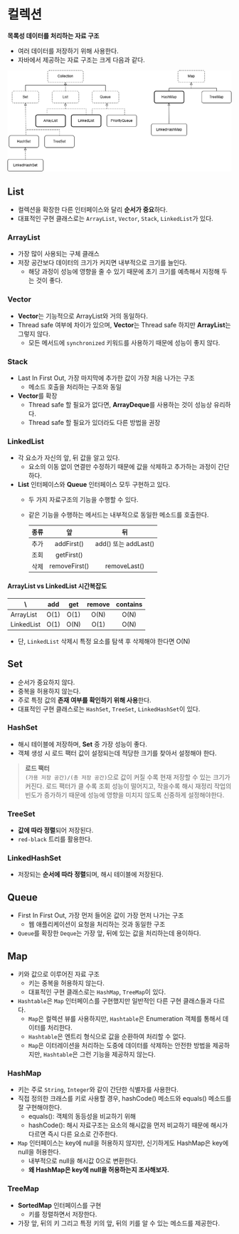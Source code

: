 # 컬렉션

**목록성 데이터를 처리하는 자료 구조**

* 여러 데이터를 저장하기 위해 사용한다.
* 자바에서 제공하는 자료 구조는 크게 다음과 같다.

![Alt text](<이미지/자바 자료 구조.png>)

## List

* 컬렉션을 확장한 다른 인터페이스와 달리 **순서가 중요**하다.
* 대표적인 구현 클래스로는 `ArrayList`, `Vector`, `Stack`, `LinkedList`가 있다.

### ArrayList

* 가장 많이 사용되는 구체 클래스
* 저장 공간보다 데이터의 크기가 커지면 내부적으로 크기를 늘인다.
  * 해당 과정이 성능에 영향을 줄 수 있기 때문에 초기 크기를 예측해서 지정해 두는 것이 좋다.

### Vector

* **Vector**는 기능적으로 ArrayList와 거의 동일하다.
* Thread safe 여부에 차이가 있으며, **Vector**는 Thread safe 하지만 **ArrayList**는 그렇지 않다.
  * 모든 메서드에 `synchronized` 키워드를 사용하기 때문에 성능이 좋지 않다.

### Stack

* Last In First Out, 가장 마지막에 추가한 값이 가장 처음 나가는 구조 
  * 메소드 호출을 처리하는 구조와 동일
* **Vector**를 확장
  * Thread safe 할 필요가 없다면, **ArrayDeque**를 사용하는 것이 성능상 유리하다.
  * Thread safe 할 필요가 있더라도 다른 방법을 권장

### LinkedList

* 각 요소가 자신의 앞, 뒤 값을 알고 있다.
  * 요소의 이동 없이 연결만 수정하기 때문에 값을 삭제하고 추가하는 과정이 간단하다.
* **List** 인터페이스와 **Queue** 인터페이스 모두 구현하고 있다.
  * 두 가지 자료구조의 기능을 수행할 수 있다.
  * 같은 기능을 수행하는 메서드는 내부적으로 동일한 메소드를 호출한다.

      |종류|앞|뒤|
      |---|:---:|:---:|
      |추가|addFirst()|add() 또는 addLast()|
      |조회|getFirst()||
      |삭제|removeFirst()|removeLast()|

#### ArrayList vs LinkedList 시간복잡도

| \          |add| get  | remove | contains |
|------------|:---:|:----:|:------:|:--------:|
| ArrayList  |O(1)| O(1) |  O(N)  |   O(N)   |
| LinkedList |O(1)| O(N) |  O(1)  |   O(N)   |
* 단, `LinkedList` 삭제시 특정 요소를 탐색 후 삭제해야 한다면 O(N)

## Set

* 순서가 중요하지 않다.
* 중복을 허용하지 않는다.
* 주로 특정 값의 **존재 여부를 확인하기 위해 사용**한다.
* 대표적인 구현 클래스로는 `HashSet`, `TreeSet`, `LinkedHashSet`이 있다.

### HashSet

* 해시 테이블에 저장하며, **Set** 중 가장 성능이 좋다.
* 객체 생성 시 로드 팩터 값이 설정되는데 적당한 크기를 찾아서 설정해야 한다.

> **로드 팩터**<br>
`(가용 저장 공간)/(총 저장 공간)`으로 값이 커질 수록 현재 저장할 수 있는 크기가 커진다.
> 로드 팩터가 클 수록 조회 성능이 떨어지고, 작을수록 해시 재정리 작업의 빈도가 증가하기 때문에 성능에 영향을 미치지 않도록 신중하게 설정해야한다.

### TreeSet

* **값에 따라 정렬**되어 저장된다.
* `red-black` 트리를 활용한다.

### LinkedHashSet

* 저장되는 **순서에 따라 정렬**되며, 해시 테이블에 저장된다.

## Queue

* First In First Out, 가장 먼저 들어온 값이 가장 먼저 나가는 구조
  * 웹 애플리케이션이 요청을 처리하는 것과 동일한 구조
* `Queue`를 확장한 `Deque`는 가장 앞, 뒤에 있는 값을 처리하는데 용이하다.

## Map

* 키와 값으로 이루어진 자료 구조
  * 키는 중복을 허용하지 않는다.
  * 대표적인 구현 클래스로는 `HashMap`, `TreeMap`이 있다.
* `Hashtable`은 `Map` 인터페이스를 구현했지만 일반적인 다른 구현 클래스들과 다르다.
    * `Map`은 컬렉션 뷰를 사용하지만, `Hashtable`은 Enumeration 객체를 통해서 데이터를 처리한다. 
    * `Hashtable`은 엔트리 형식으로 값을 순환하여 처리할 수 없다.
    * `Map`은 이터레이션을 처리하는 도중에 데이터를 삭제하는 안전한 방법을 제공하지만, `Hashtable`은 그런 기능을 제공하지 않는다.

### HashMap

* 키는 주로 `String`, `Integer`와 같이 간단한 식별자를 사용한다.
* 직접 정의한 크래스를 키로 사용할 경우, hashCode() 메소드와 equals() 메소드를 잘 구현해야한다.
  * equals(): 객체의 동등성을 비교하기 위해
  * hashCode(): 해시 자료구조는 요소의 해시값을 먼저 비교하기 때문에 해시가 다르면 즉시 다른 요소로 간주한다.
* `Map` 인터페이스는 key에 null을 허용하지 않지만, 신기하게도 HashMap은 key에 null을 허용한다.
  * 내부적으로 null을 해시값 0으로 변환한다.
  * **왜 HashMap은 key에 null을 허용하는지 조사해보자.**

### TreeMap

* **SortedMap** 인터페이스를 구현
  * 키를 정렬하면서 저장한다.
* 가장 앞, 뒤의 키 그리고 특정 키의 앞, 뒤의 키를 알 수 있는 메소드를 제공한다.
